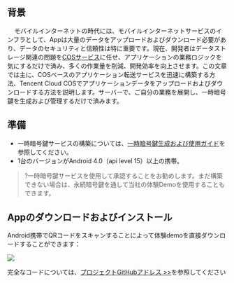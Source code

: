 ## 背景
&nbsp;&nbsp;&nbsp;&nbsp;モバイルインターネットの時代には、モバイルインターネットサービスのインフラとして、Appは大量のデータをアップロードおよびダウンロード必要があり、データのセキュリティと信頼性は特に重要です。現在、開発者はデータストレージ関連の問題を[COSサービス](https://cloud.tencent.com/product/cos)に任せ、アプリケーションの業務ロジックを気にするだけで済み、多くの作業量を削減、開発効率を向上させます。この文章では主に、COSベースのアプリケーション転送サービスを迅速に構築する方法、Tencent Cloud COSでアプリケーションデータをアップロードおよびダウンロードする方法を説明します。サーバーで、ご自分の業務を展開し、一時暗号鍵を生成および管理するだけで済みます。

## 準備

- 一時暗号鍵サービスの構築については、[一時暗号鍵生成および使用ガイド](https://cloud.tencent.com/document/product/436/14048)を参照してください。
- 1台のバージョンがAndroid 4.0（api level 15）以上の携帯。

>?一時暗号鍵サービスを使用して承認することをお勧めします。まだ構築できない場合は、永続暗号鍵を通して当社の体験Demoを使用することもできます。


## Appのダウンロードおよびインストール


Android携帯でQRコードをスキャンすることによって体験demoを直接ダウンロードすることができます：

![](https://main.qcloudimg.com/raw/2687b91ad1d02d335a9f264411275318.png)
 
完全なコードについては、[プロジェクトGitHubアドレス >>](https://github.com/tencentyun/qcloud-sdk-android-samples/tree/master/COSTransferPractice)を参照してください

